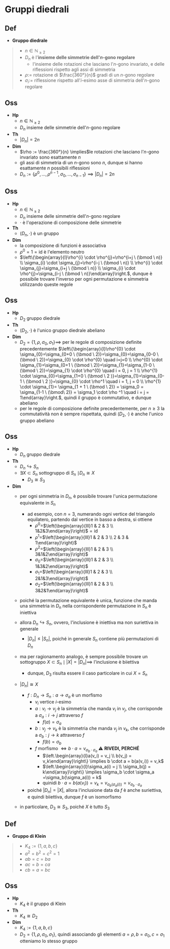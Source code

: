 # Gruppi diedrali

## Def

- **Gruppo diedrale**
> - $n \in \mathbb{N}_{\ge 2}$
> - $D_n$ è l'**insieme delle simmetrie dell'$n$-gono regolare**
>   - l'insieme delle rotazioni che lasciano l'$n$-gono invariato, e delle riflessioni rispetto agli assi di simmetria
> - $\rho :=$ rotazione di $\frac{360°}{n}$ gradi di un $n$-gono regolare
> - $\sigma_i :=$ riflessione rispetto all'$i$-esimo asse di simmetria dell'$n$-gono regolare

## Oss

- **Hp**
  - $n \in \mathbb{N}_{\ge 2}$
  - $D_n$ insieme delle simmetrie dell'$n$-gono regolare
- **Th**
  - $|D_n| = 2n$
- **Dim**
  - $\rho := \frac{360°}{n} \implies$le rotazioni che lasciano l'$n$-gono invariato sono esattamente $n$
  - gli assi di simmetria di un $n$-gono sono $n$, dunque si hanno esattamente $n$ possibili riflessioni
  - $D_n := \{\rho^0, \ldots, \rho^{n - 1}, \sigma_0, \ldots, \sigma_{n-1}\} \implies |D_n| = 2n$

## Oss

- **Hp**
  - $n \in \mathbb{N}_{\ge 2}$
  - $D_n$ insieme delle simmetrie dell'$n$-gono regolare
  - $\cdot$ è l'operazione di composizione delle simmetrie
- **Th**
  - $(D_n, \cdot)$ è un gruppo
- **Dim**
  - la composizione di funzioni è associativa
  - $\rho^0 = 1 = \textrm{id}$ è l'elemento neutro
  - $\left\{\begin{array}{l}\rho^{i} \cdot \rho^{j}=\rho^{i+j \ (\bmod \ n)} \\ \sigma_{i} \cdot \sigma_{j}=\rho^{i-j \ (\bmod \ n)} \\ \rho^{i} \cdot \sigma_{j}=\sigma_{i+j \ (\bmod \ n)} \\ \sigma_{i} \cdot \rho^{j}=\sigma_{i-j \ (\bmod \ n)}\end{array}\right.$, dunque è possibile trovare l'inverso per ogni permutazione e simmetria utilizzando queste regole

## Oss

- **Hp**
  - $D_2$ gruppo diedrale
- **Th**
  - $(D_2, \cdot)$ è l'unico gruppo diedrale abeliano
- **Dim**
  - $D_2 = \{1, \rho, \sigma_0, \sigma_1\} \implies$ per le regole di composizione definite precedentemente $\left\{\begin{array}{l}\rho^{0} \cdot \sigma_{0}=\sigma_{0+0 \ (\bmod \ 2)}=\sigma_{0}=\sigma_{0-0 \ (\bmod \ 2)}=\sigma_{0} \cdot \rho^{0} \quad i=j=0 \\ \rho^{0} \cdot \sigma_{1}=\sigma_{0+1 \ (\bmod \ 2)}=\sigma_{1}=\sigma_{1-0 \ (\bmod \ 2)}=\sigma_{1} \cdot \rho^{0} \quad i = 0, j = 1 \\ \rho^{1} \cdot \sigma_{0}=\sigma_{1+0 \ (\bmod \ 2 )}=\sigma_{1}=\sigma_{0-1 \ (\bmod \ 2 )}=\sigma_{0} \cdot \rho^1 \quad i = 1, j = 0 \\ \rho^{1} \cdot \sigma_{1}= \sigma_{1 + 1 \ (\bmod \ 2)} = \sigma_0 = \sigma_{1-1 \ (\bmod\  2)} = \sigma_1 \cdot \rho ^1 \quad i = j = 1\end{array}\right.$, quindi il gruppo è commutativo, e dunque abeliano
  - per le regole di composizione definite precedentemente, per $n \ge 3$ la commutatività non è sempre rispettata, quindi $(D_2, \cdot)$ è anche l'unico gruppo abeliano

## Oss

- **Hp**
  - $D_n$ gruppo diedrale
- **Th**
  - $D_n \hookrightarrow S_n$
  - $\exists X \subset S_n$ sottogruppo di $S_n$ $\mid D_n \cong X$
    - $D_3 \cong S_3$
- **Dim**
  - per ogni simmetria in $D_n$, è possibile trovare l'unica permutazione equivalente in $S_n$
    - ad esempio, con $n = 3$, numerando ogni vertice del triangolo equilatero, partendo dal vertice in basso a destra, si ottiene
      - $\rho^0=$$\left(\begin{array}{lll}1 & 2 & 3 \\ 1&2&3\end{array}\right)$$=\textrm{id}$
      - $\rho^1=$$\left(\begin{array}{lll}1 & 2 & 3 \\ 2 & 3 & 1\end{array}\right)$
      - $\rho^2=$$\left(\begin{array}{lll}1 & 2 & 3 \\ 3&1&2\end{array}\right)$
      - $\sigma_0=$$\left(\begin{array}{lll}1 & 2 & 3 \\ 1&3&2\end{array}\right)$
      - $\sigma_1=$$\left(\begin{array}{lll}1 & 2 & 3 \\ 2&1&3\end{array}\right)$
      - $\sigma_2=$$\left(\begin{array}{lll}1 & 2 & 3 \\ 3&2&1\end{array}\right)$
  - poiché la permutazione equivalente è unica, funzione che manda una simmetria in $D_n$ nella corrispondente permutazione in $S_n$ è iniettiva
  - allora $D_n \hookrightarrow S_n$, ovvero, l'inclusione è iniettiva ma non suriettiva in generale
    - $|D_n| \le |S_n|$, poiché in generale $S_n$ contiene più permutazioni di $D_n$
  - ma per ragionamento analogo, è sempre possibile trovare un sottogruppo $X \subset S_n \mid |X| = |D_n| \implies$ l'inclusione è biiettiva
    - dunque, $D_3$ risulta essere il caso particolare in cui $X = S_n$
  - $|D_n| \cong X$
    
    - $f: D_n \rightarrow S_n : a \rightarrow \sigma_a$ è un morfismo
      - $v_i$ vertice $i$-esimo
      - $a: v_i \rightarrow v_j$ è la simmetria che manda $v_i$ in $v_j$, che corrisponde a $\sigma_a: i \rightarrow j$ attraverso $f$
        - $f(a) = \sigma_a$
      - $b: v_j \rightarrow v_k$ è la simmetria che manda $v_j$ in $v_k$, che corrisponde a $\sigma_b: j \rightarrow k$ attraverso $f$
        - $f(b) = \sigma_b$
      - $f$ morfismo $\iff b \cdot a = v_{\sigma_b \cdot \sigma_{a}}$ ⚠️ **RIVEDI, PERCHÉ**
          - $\left.\begin{array}{l}a(v_i) = v_j \\ b(v_j) = v_k\end{array}\right\} \implies b \cdot a = b(a(v_i)) = v_k$
          - $\left.\begin{array}{l}\sigma_a(i) = j \\ \sigma_b(j) = k\end{array}\right\} \implies \sigma_b \cdot \sigma_a =\sigma_b(\sigma_a(i)) = k$
          - quinidi $b \cdot a = b(a(v_i)) = v_k = v_{\sigma_b(\sigma_a(i))} = v_{\sigma_b \cdot \sigma_a}$
    - poiché $|D_n| = |X|$, allora l'inclusione data da $f$ è anche suriettiva, e quindi biiettiva, dunque $f$ è un isomorfismo
  - in particolare, $D_3 \cong S_3$, poiché $X$ è tutto $S_3$

## Def

- **Gruppo di Klein**
> - $K_4 := \{1, a, b, c\}$
> - $a^2=b^2=c^2=1$
> - $ab=c=ba$
> - $ac=b=ca$
> - $cb=a=bc$

## Oss

- **Hp**
  - $K_4$ è il gruppo di Klein
- **Th**
  - $K_4 \cong D_2$
- **Dim**
  - $K_4:=\{1, a, b, c\}$
  - $D_2 = \{1, \rho, \sigma_0, \sigma_1\}$, quindi associando gli elementi $a=\rho, b= \sigma_0, c= \sigma_1$ otteniamo lo stesso gruppo
